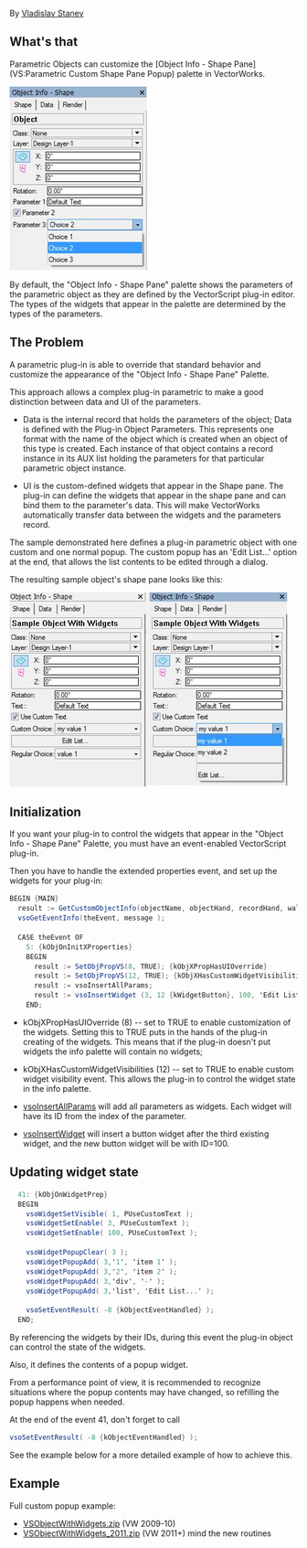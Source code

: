 By [Vladislav Stanev](mailto:vstanev@nemetschek.net)

## What's that

Parametric Objects can customize the [Object Info - Shape Pane](VS:Parametric Custom Shape Pane Popup) palette in VectorWorks.

![Sample Object Shape Pane](images/SampleObjShapePane.jpg)

By default, the "Object Info - Shape Pane" palette shows the parameters of the parametric object as they are defined by the VectorScript plug-in editor. The types of the widgets that appear in the palette are determined by the types of the parameters.

## The Problem

A parametric plug-in is able to override that standard behavior and customize the appearance of the "Object Info - Shape Pane" Palette.

This approach allows a complex plug-in parametric to make a good distinction between data and UI of the parameters.

* Data is the internal record that holds the parameters of the object; Data is defined with the Plug-in Object Parameters. This represents one format with the name of the object which is created when an object of this type is created. Each instance of that object contains a record instance in its AUX list holding the parameters for that particular parametric object instance.

* UI is the custom-defined widgets that appear in the Shape pane. The plug-in can define the widgets that appear in the shape pane and can bind them to the parameter's data. This will make VectorWorks automatically transfer data between the widgets and the parameters record.

The sample demonstrated here defines a plug-in parametric object with one custom and one normal popup. The custom popup has an 'Edit List...' option at the end, that allows the list contents to be edited through a dialog.

The resulting sample object's shape pane looks like this:

![Custom Shape Pane Sample](images/CustomShapePaneSample.jpg)

## Initialization

If you want your plug-in to control the widgets that appear in the "Object Info - Shape Pane" Palette, you must have an event-enabled VectorScript plug-in.

Then you have to handle the extended properties event, and set up the widgets for your plug-in:

```vs
BEGIN {MAIN}
  result := GetCustomObjectInfo(objectName, objectHand, recordHand, wallHand);
  vsoGetEventInfo(theEvent, message );

  CASE theEvent OF
    5: {kObjOnInitXProperties}
    BEGIN
      result := SetObjPropVS(8, TRUE); {kObjXPropHasUIOverride}
      result := SetObjPropVS(12, TRUE); {kObjXHasCustomWidgetVisibilities}
      result := vsoInsertAllParams;
      result := vsoInsertWidget (3, 12 {kWidgetButton}, 100, 'Edit List...', 0);
    END;
```

* kObjXPropHasUIOverride (8) -- set to TRUE to enable customization of the widgets. Setting this to TRUE puts in the hands of the plug-in creating of the widgets. This means that if the plug-in doesn't put widgets the info palette will contain no widgets;

* kObjXHasCustomWidgetVisibilities (12) -- set to TRUE to enable custom widget visibility event. This allows the plug-in to control the widget state in the info palette.

* [vsoInsertAllParams](VS:vsoInsertAllParams) will add all parameters as widgets. Each widget will have its ID from the index of the parameter.

* [vsoInsertWidget](VS:vsoInsertWidget) will insert a button widget after the third existing widget, and the new button widget will be with ID=100.

## Updating widget state

```vs
  41: {kObjOnWidgetPrep}
  BEGIN
    vsoWidgetSetVisible( 1, PUseCustomText );
    vsoWidgetSetEnable( 3, PUseCustomText );
    vsoWidgetSetEnable( 100, PUseCustomText );

    vsoWidgetPopupClear( 3 );
    vsoWidgetPopupAdd( 3,'1', 'item 1' );
    vsoWidgetPopupAdd( 3,'2', 'item 2' );
    vsoWidgetPopupAdd( 3,'div', '-' );
    vsoWidgetPopupAdd( 3,'list', 'Edit List...' );

    vsoSetEventResult( -8 {kObjectEventHandled} );
  END;
```

By referencing the widgets by their IDs, during this event the plug-in object can control the state of the widgets.

Also, it defines the contents of a popup widget.

From a performance point of view, it is recommended to recognize situations where the popup contents may have changed, so refilling the popup happens when needed.

At the end of the event 41, don't forget to call 
```vs
vsoSetEventResult( -8 {kObjectEventHandled} );
```

See the example below for a more detailed example of how to achieve this.

## Example

Full custom popup example: 
* [VSObjectWithWidgets.zip](examples/VSObjectWithWidgets.zip) (VW 2009-10)
* [VSObjectWithWidgets_2011.zip](examples/VSObjectWithWidgets_2011.zip) (VW 2011+) mind the new routines

